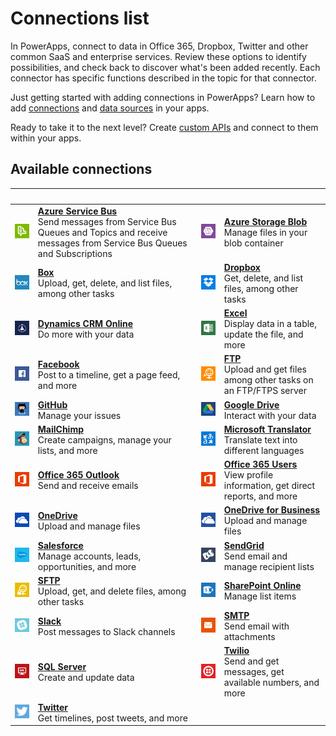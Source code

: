 <properties
	pageTitle="List of connections | Microsoft PowerApps"
	description="Overview of all the available connections you can use to build PowerApps"
	services=""
	suite="powerapps"
	documentationCenter=""
	authors="AFTOwen"
	manager="erikre"
	editor=""
    tags=""/>

<tags
	ms.service="powerapps"
	ms.workload="na"
	ms.tgt_pltfrm="na"
	ms.devlang="na"
	ms.topic="get-started-article"
	ms.date="06/06/2016"
	ms.author="anneta"/>

# Connections list

In PowerApps, connect to data in Office 365, Dropbox, Twitter and other common SaaS and enterprise services. Review these options to identify possibilities, and check back to discover what's been added recently. Each connector has specific functions described in the topic for that connector.

Just getting started with adding connections in PowerApps? Learn how to add [connections](add-manage-connections.md) and [data sources](add-data-connection.md) in your apps.

Ready to take it to the next level? Create [custom APIs](register-custom-api.md) and connect to them within your apps.

## Available connections ##
|&nbsp;|&nbsp;|&nbsp;|&nbsp;|
|---|---|---|---|
| ![API Icon](./media/connections-list/servicebusicon.png) | [**Azure Service Bus**](./connections/connection-azure-servicebus.md)<br/>Send messages from Service Bus Queues and Topics and receive messages from Service Bus Queues and Subscriptions | ![API Icon][blobicon] | [**Azure Storage Blob**][azureblobdoc]<br/>Manage files in your blob container |
| ![API Icon][boxicon] | [**Box**][boxDoc]<br/>Upload, get, delete, and list files, among other tasks| ![API Icon][dropboxicon] | [**Dropbox**][dropboxdoc]<br/>Get, delete, and list files, among other tasks |
| ![API Icon][crmonlineicon] | [**Dynamics CRM Online**][crmonlinedoc]<br/>Do more with your data | ![API Icon][excelicon] | [**Excel**][exceldoc]<br/>Display data in a table, update the file, and more |
| ![API Icon][facebookicon] | [**Facebook**][facebookdoc]<br/>Post to a timeline, get a page feed, and more| ![API Icon][ftpicon] | [**FTP**][ftpdoc]<br/>Upload and get files among other tasks on an FTP/FTPS server |
| ![API Icon][githubicon] | [**GitHub**][githubdoc]<br/>Manage your issues | ![API Icon][googledriveicon] | [**Google Drive**][googledrivedoc]<br/>Interact with your data |
| ![API Icon][mailchimpicon] | [**MailChimp**][mailchimpdoc] <br/>Create campaigns, manage your lists, and more | ![API Icon][microsofttranslatoricon] | [**Microsoft Translator**][microsofttranslatordoc]<br/>Translate text into different languages |
| ![API Icon][office365icon] | [**Office 365 Outlook**][office365outlookdoc]<br/>Send and receive emails | ![API Icon][office365icon] | [**Office 365 Users**][office365usersdoc]<br/>View profile information, get direct reports, and more |
| ![API Icon][onedriveicon] | [**OneDrive**][onedrivedoc]<br/>Upload and manage files | ![API Icon][onedriveforbusinessicon] | [**OneDrive for Business**][onedriveforbusinessdoc]<br/>Upload and manage files |
| ![API Icon][salesforceicon] | [**Salesforce**][salesforcedoc]<br/>Manage accounts, leads, opportunities, and more | ![API Icon][sendgridicon] | [**SendGrid**][sendgriddoc]<br/>Send email and manage recipient lists |
| ![API Icon][sftpicon] | [**SFTP**][sftpdoc]<br/>Upload, get, and delete files, among other tasks | ![API Icon][sharepointicon] | [**SharePoint Online**][sharepointdoc]<br/>Manage list items |
| ![API Icon][slackicon] | [**Slack**][slackdoc]<br/>Post messages to Slack channels | ![API Icon][smtpicon] | [**SMTP**][smtpdoc]<br/>Send email with attachments|
| ![API Icon][sqlicon] | [**SQL Server**][sqldoc]<br/>Create and update data| ![API Icon][twilioicon] | [**Twilio**][twiliodoc]<br/>Send and get messages, get available numbers, and more |
| ![API Icon][twittericon] | [**Twitter**][twitterdoc]<br/>Get timelines, post tweets, and more |

<!--API Documentation-->
[azureblobdoc]: ./connections/connection-azure-blob.md "Connect to Azure blob to manage files in your blob container."
[boxDoc]: ./connections/cloud-storage-blob-connections.md "Connects to Box and display data from an Excel table."
[boxDoc_original]: ./connections/connection-box.md "Connects to Box and can upload, get, delete, list, and more file tasks."
[crmonlinedoc]: ./connections/connection-dynamics-crmonline.md "Connect to Dynamics CRM Online and do more with your CRM Online data."
[dropboxdoc]: ./connections/cloud-storage-blob-connections.md "Connect to Dropbox and display data from an Excel table."
[dropboxdoc_original]: ./connections/connection-dropbox.md "Connect to Dropbox and can get, delete, list, and more file tasks."
[exceldoc]: ./connections/connection-excel.md "Connect to Excel."
[facebookdoc]: ./connections/connection-facebook.md "Connect to Facebook to post to a timeline, get a page feed, and more."
[ftpdoc]: ./connections/connection-ftp.md "Connects to an FTP / FTPS server and do different FTP tasks, including uploading, getting, deleting files, and more."
[googledrivedoc]: ./connections/cloud-storage-blob-connections.md "Connect to GoogleDrive and display data from an Excel table."
[googledrivedoc_original]: ./connections/connection-googledrive.md "Connect to GoogleDrive and interact with your data."
[githubdoc]: ./connections/connection-github.md "Connect to GitHub to manage your issues."
[mailchimpdoc]: ./connections/connection-mailchimp.md "Connect to MailChimp to create new campaigns, manage your lists, and more"
[microsofttranslatordoc]: ./connections/connection-microsoft-translator.md "Connect to Microsoft Translator and translate your text to different languages"
[office365outlookdoc]: ./connections/connection-office365-outlook.md "The Office 365 Connector can send and receive emails, manage your calendar, and manage your contacts using your Office 365 account."
[office365usersdoc]: ./connections/connection-office365-users.md "Connect to Office 365 Users to look up manager information, view profiles, and more"
[office365videodoc]: ./connections/connection-office365-video.md "Connect to Office 365 to check the status of a video, return channels, and more"
[onedrivedoc]: ./connections/cloud-storage-blob-connections.md "Connects to your personal Microsoft OneDrive and display data from an Excel table."
[onedrivedoc_original]: ./connections/connection-onedrive.md "Connects to your personal Microsoft OneDrive and upload, list files, and more."
[onedriveforbusinessdoc]: ./connections/cloud-storage-blob-connections.md "Connects to your Microsoft OneDrive for Business account and display data from an Excel table."
[onedriveforbusinessdoc_original]: ./connections/connection-onedrive-for-business.md "Connects to your Microsoft OneDrive for Business account to upload, list files, and more."
[salesforcedoc]: ./connections/connection-salesforce.md "Connect to your Salesforce account and manage  accounts, opportunities, and more."
[servicebusdoc]: ./connections/connection-azure-servicebus.md "Can send messages from Service Bus Queues and Topics and receive messages from Service Bus Queues and Subscriptions."
[sendgriddoc]: ./connections/connection-sendgrid.md "Connect to SendGrid to send email and manage recipient lists"
[sharepointdoc]: ./connections/connection-sharepoint-online.md "Connects to SharePoint Online to manage documents and list items."
[slackdoc]: ./connections/connection-slack.md "Connect to Slack and post messages to Slack channels."
[sftpdoc]: ./connections/connection-sftp.md "Connects to SFTP and can upload, get, delete files, and more."
[smtpdoc]: ./connections/connection-smtp.md "Connects to a SMTP server and can send email with attachments."
[sqldoc]: ./connections/connection-azure-sqldatabase.md "Connects to Azure SQL Database to create, update entries, and more on an Azure SQL database table."
[twiliodoc]: ./connections/connection-twilio.md "Connects to Twilio and can send and get messages, get available numbers, and more."
[twitterdoc]: ./connections/connection-twitter.md "Connects to Twitter and get timelines, post tweets, and more."
[yammerdoc]: ./connectors-create-api-yammer.md "Connects to Yammer to post messages and get new messages."

<!--Icon references-->
[blobicon]: ./media/connections-list/blobicon.png
[bingsearchicon]: ./media/connections-list/bingsearchicon.png
[boxicon]: ./media/connections-list/boxicon.png
[ftpicon]: ./media/connections-list/ftpicon.png
[crmonlineicon]: ./media/connections-list/dynamicscrmicon.png
[dropboxicon]: ./media/connections-list/dropboxicon.png
[excelicon]: ./media/connections-list/excelicon.png
[facebookicon]: ./media/connections-list/facebookicon.png
[googledriveicon]: ./media/connections-list/googledriveicon.png
[githubicon]: ./media/connections-list/githubicon.png
[mailchimpicon]: ./media/connections-list/mailchimpicon.png
[microsofttranslatoricon]: ./media/connections-list/translatoricon.png
[office365icon]: ./media/connections-list/office365icon.png
[onedriveicon]: ./media/connections-list/onedriveicon.png
[onedriveforbusinessicon]: ./media/connections-list/onedriveforbusinessicon.png
[salesforceicon]: ./media/connections-list/salesforceicon.png
[servicebusicon]: ./media/connections-list/servicebusicon.png
[sendgridicon]: ./media/connections-list/sendgridicon.png
[sftpicon]: ./media/connections-list/sftpicon.png
[sharepointicon]: ./media/connections-list/sharepointicon.png
[slackicon]: ./media/connections-list/slackicon.png
[smtpicon]: ./media/connections-list/smtpicon.png
[sqlicon]: ./media/connections-list/sqlicon.png
[twilioicon]: ./media/connections-list/twilioicon.png
[twittericon]: ./media/connections-list/twittericon.png
[yammericon]: ./media/connections-list/yammericon.png
